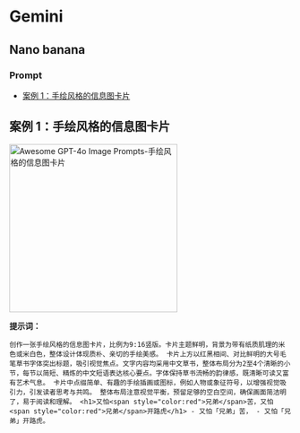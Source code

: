 # Gemini

##    Nano banana

###       Prompt

*   [案例 1：手绘风格的信息图卡片 ](#prompt-1)
<a id="prompt-1"></a>
## 案例 1：手绘风格的信息图卡片

<img src="https://github.com/songguoxs/gpt4o-image-prompts/blob/master/images/hand-drawn-style-infographic-card.png" width="300" alt="Awesome GPT-4o Image Prompts-手绘风格的信息图卡片">

**提示词：**
```
创作一张手绘风格的信息图卡片，比例为9:16竖版。卡片主题鲜明，背景为带有纸质肌理的米色或米白色，整体设计体现质朴、亲切的手绘美感。 卡片上方以红黑相间、对比鲜明的大号毛笔草书字体突出标题，吸引视觉焦点。文字内容均采用中文草书，整体布局分为2至4个清晰的小节，每节以简短、精炼的中文短语表达核心要点。字体保持草书流畅的韵律感，既清晰可读又富有艺术气息。 卡片中点缀简单、有趣的手绘插画或图标，例如人物或象征符号，以增强视觉吸引力，引发读者思考与共鸣。 整体布局注意视觉平衡，预留足够的空白空间，确保画面简洁明了，易于阅读和理解。 <h1>又怕<span style="color:red">兄弟</span>苦，又怕<span style="color:red">兄弟</span>开路虎</h1> - 又怕「兄弟」苦， - 又怕「兄弟」开路虎。
```
